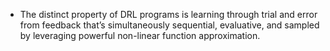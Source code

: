 <!--
Grokking Deep Reinforcement Learning book Summary
Mohammad Kadkhodaei
1404-06-23
-->

- The distinct property of DRL programs is learning through trial and error from feedback that’s simultaneously sequential, evaluative, and sampled by leveraging powerful non-linear function approximation.

